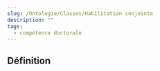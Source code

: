 ```yaml
---
slug: /Ontologie/Classes/Habilitation conjointe
description: ""
tags:
  - compétence doctorale
---
```


## Définition
